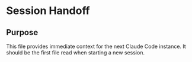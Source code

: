 # Session Handoff

## Purpose
This file provides immediate context for the next Claude Code instance. It should be the first file read when starting a new session.